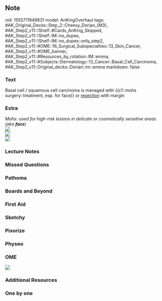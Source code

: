 ## Note
nid: 1555711949831
model: AnKingOverhaul
tags: #AK_Original_Decks::Step_2::Cheesy_Dorian_(M3), #AK_Step2_v11::!Shelf::#Cards_AnKing_Skipped, #AK_Step2_v11::!Shelf::IM::no_dupes, #AK_Step2_v11::!Shelf::IM::no_dupes::only_step2, #AK_Step2_v11::#OME::16_Surgical_Subspecialties::13_Skin_Cancer, #AK_Step2_v11::#OME_banner, #AK_Step2_v11::#Resources_by_rotation::IM::emma, #AK_Step2_v11::#Subjects::Dermatology::13_Cancer::Basal_Cell_Carcinoma, #AK_Step2_v11::Original_decks::Dorian::im::emma
markdown: false

### Text
Basal cell / squamous cell carcinoma is managed with {{c1::mohs
surgery::treatment, esp. for face}} or <u>resection</u> with margin

### Extra
<div>
  <i>Mohs: used for high-risk lesions in delicate or cosmetically
  sensitive areas (aka <b>face</b>)</i>
</div>
<div></div>
<div>
  <i><img src="paste-4076976230891521.jpg"></i>
</div>
<div>
  <i><img src="paste-4098807549657089.jpg"></i>
</div><i><img src="paste-4059714757328897.jpg"></i>

### Lecture Notes


### Missed Questions


### Pathoma


### Boards and Beyond


### First Aid


### Sketchy


### Pixorize


### Physeo


### OME
<div class="ome-widget">
  <a href="https://onlinemeded.org?ref=anki"><img src=
  "_OME_AnkiFlashcards_General_4.png"></a>
</div>

### Additional Resources


### One by one

